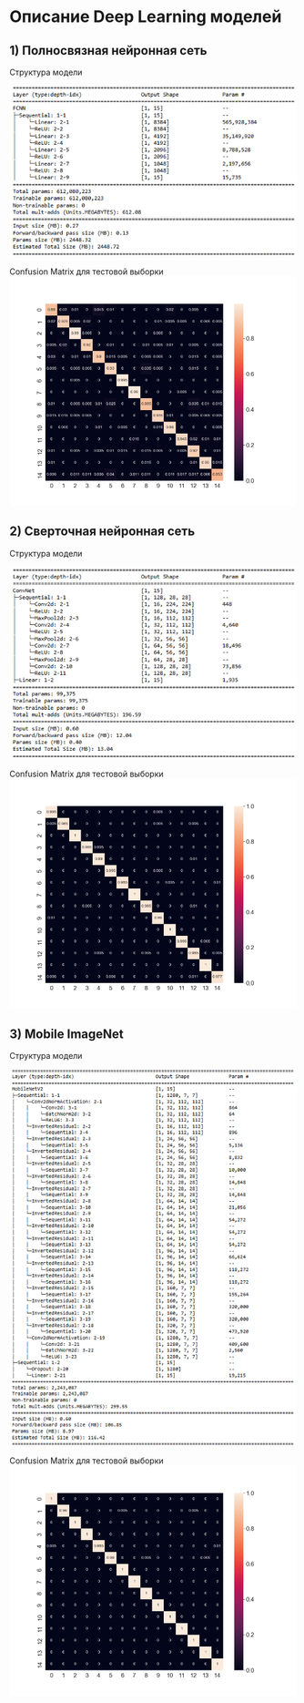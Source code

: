 # Описание Deep Learning моделей
## 1) Полносвязная нейронная сеть

Структура модели

![](https://github.com/NickolayD/HSE_Image_Classification/blob/main/DL_models/Auxiliary_Files/fcnn_structure.png)

Confusion Matrix для тестовой выборки
![](https://github.com/NickolayD/HSE_Image_Classification/blob/main/DL_models/Auxiliary_Files/fcnn_conf_matrix.png)

## 2) Сверточная нейронная сеть

Структура модели

![](https://github.com/NickolayD/HSE_Image_Classification/blob/main/DL_models/Auxiliary_Files/cnn_structure.png)

Confusion Matrix для тестовой выборки
![](https://github.com/NickolayD/HSE_Image_Classification/blob/main/DL_models/Auxiliary_Files/cnn_conf_matrix.png)

## 3) Mobile ImageNet

Структура модели

![](https://github.com/NickolayD/HSE_Image_Classification/blob/main/DL_models/Auxiliary_Files/mobilenet_structure.PNG)

Confusion Matrix для тестовой выборки
![](https://github.com/NickolayD/HSE_Image_Classification/blob/main/DL_models/Auxiliary_Files/mobilenet_conf_matrix.png)
